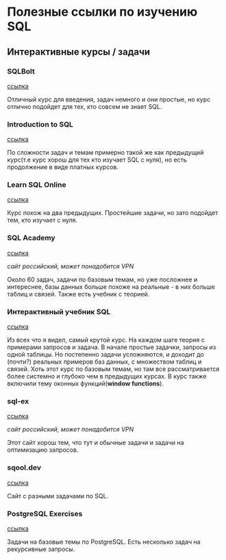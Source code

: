 # Полезные ссылки по изучению SQL

## Интерактивные курсы / задачи

### SQLBolt

[ссылка](https://sqlbolt.com)

Отличный курс для введения, задач немного и они простые,
но курс отлично подойдет для тех, кто совсем не знает SQL.

### Introduction to SQL

[ссылка](https://learn.datacamp.com/courses/introduction-to-sql)

По сложности задач и темам примерно такой же как
предыдущий курс(т.е курс хорош для тех кто изучает SQL с нуля),
но есть продолжение в виде платных курсов.

### Learn SQL Online

[ссылка](https://www.learnsqlonline.org)

Курс похож на два предыдущих.
Простейшие задачи, но зато подойдет тем, кто изучает с нуля.

### SQL Academy

[ссылка](https://sql-academy.org)

_сайт российский, может понадобится VPN_

Около 60 задач, задачи по базовым темам,
но уже посложнее и интереснее, базы данных
больше похоже на реальные - в них больше таблиц и связей.
Также есть учебник с теорией.

### Интерактивный учебник SQL

[ссылка](https://stepik.org/course/63054/promo)

Из всех что я видел, самый крутой курс.
На каждом шаге теория с примерами запросов и задача.
В начале простые задачки, запросы из одной таблицы.
Но постепенно задачи усложняются, и доходит до
(почти?) реальных примеров баз данных, с множеством таблиц и связей.
Хоть этот курс по базовым темам, но там все рассматривается
более системно и глубоко чем в предыдущих курсах.
В курс также включили тему оконных функций(**window functions**).

### sql-ex

[ссылка](https://sql-ex.ru)

_сайт российский, может понадобится VPN_

Этот сайт хорош тем, что тут и
обычные задачи и задачи на оптимизацию запросов.

### sqool.dev

[ссылка](https://sqool.dev)

Сайт с разными задачами по SQL.

### PostgreSQL Exercises

[ссылка](https://pgexercises.com)

Задачи на базовые темы по PostgreSQL.
Есть несколько задач на рекурсивные запросы.
